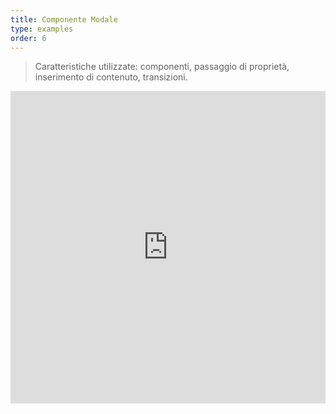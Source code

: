 ```yaml
---
title: Componente Modale
type: examples
order: 6
---
```


> Caratteristiche utilizzate: componenti, passaggio di proprietà, inserimento di contenuto, transizioni.

<iframe width="100%" height="500" src="http://jsfiddle.net/yyx990803/msx42stu/embedded/result,html,js,css" allowfullscreen="allowfullscreen" frameborder="0"></iframe>
